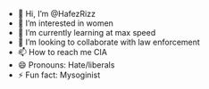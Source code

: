 - 👋 Hi, I’m @HafezRizz
- 👀 I’m interested in women
- 🌱 I’m currently learning at max speed
- 💞️ I’m looking to collaborate with law enforcement
- 📫 How to reach me CIA
- 😄 Pronouns: Hate/liberals
- ⚡ Fun fact: Mysoginist

<!---
HafezRizz/HafezRizz is a ✨ special ✨ repository because its `README.md` (this file) appears on your GitHub profile.
You can click the Preview link to take a look at your changes.
--->

